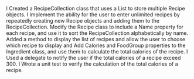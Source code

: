  I Created a RecipeCollection class that uses a List<Recipe> to store multiple Recipe objects.
 I Implement the ability for the user to enter unlimited recipes by repeatedly creating new Recipe objects and adding them to the RecipeCollection.
 Modify the Recipe class to include a Name property for each recipe, and use it to sort the RecipeCollection alphabetically by name.
 Added a method to display the list of recipes and allow the user to choose which recipe to display and 
  Add Calories and FoodGroup properties to the Ingredient class, and use them to calculate the total calories of the recipe.
 I  Used a delegate to notify the user if the total calories of a recipe exceed 300.
 I Wrote a unit test to verify the calculation of the total calories of a recipe.

